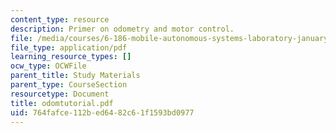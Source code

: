 ```yaml
---
content_type: resource
description: Primer on odometry and motor control.
file: /media/courses/6-186-mobile-autonomous-systems-laboratory-january-iap-2005/764fafce112bed6482c61f1593bd0977_odomtutorial.pdf
file_type: application/pdf
learning_resource_types: []
ocw_type: OCWFile
parent_title: Study Materials
parent_type: CourseSection
resourcetype: Document
title: odomtutorial.pdf
uid: 764fafce-112b-ed64-82c6-1f1593bd0977
---
```

